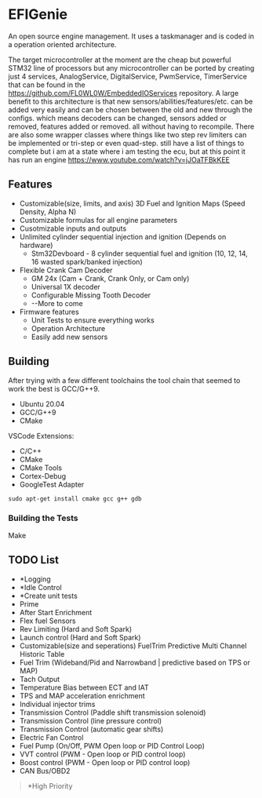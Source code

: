 # EFIGenie

An open source engine management. It uses a taskmanager and is coded in a
operation oriented architecture.

The target microcontroller at the moment are the cheap but powerful STM32 line of processors
but any microcontroller can be ported by creating just 4 services,
AnalogService, DigitalService, PwmService, TimerService that can be found in the https://github.com/FL0WL0W/EmbeddedIOServices 
repository. A large benefit to this architecture is that new sensors/abilities/features/etc. 
can be added very easily and can be chosen between the old and new through the configs. 
which means decoders can be changed, sensors added or removed, features added or removed. 
all without having to recompile. There are also some wrapper classes where things like 
two step rev limiters can be implemented or tri-step or even quad-step. still have a list of
things to complete but i am at a state where i am testing the ecu, but at this point it has run an engine https://www.youtube.com/watch?v=jJOaTFBkKEE

## Features
* Customizable(size, limits, and axis) 3D Fuel and Ignition Maps (Speed Density, Alpha N)
* Customizable formulas for all engine parameters
* Cusotmizable inputs and outputs
* Unlimited cylinder sequential injection and ignition (Depends on hardware)
  * Stm32Devboard - 8 cylinder sequential fuel and ignition (10, 12, 14, 16 wasted spark/banked injection)
* Flexible Crank Cam Decoder
  * GM 24x (Cam + Crank, Crank Only, or Cam only)
  * Universal 1X decoder
  * Configurable Missing Tooth Decoder
  * --More to come
* Firmware features
  * Unit Tests to ensure everything works
  * Operation Architecture
  * Easily add new sensors

## Building
After trying with a few different toolchains the tool chain that seemed to work the best is GCC/G++9.

* Ubuntu 20.04
* GCC/G++9
* CMake

VSCode Extensions:
* C/C++
* CMake
* CMake Tools
* Cortex-Debug
* GoogleTest Adapter

```
sudo apt-get install cmake gcc g++ gdb
```

### Building the Tests
Make 

## TODO List
* *Logging
* *Idle Control
* *Create unit tests
* Prime
* After Start Enrichment
* Flex fuel Sensors
* Rev Limiting (Hard and Soft Spark)
* Launch control (Hard and Soft Spark)
* Customizable(size and seperations) FuelTrim Predictive Multi Channel Historic Table
* Fuel Trim (Wideband/Pid and Narrowband | predictive based on TPS or MAP)
* Tach Output
* Temperature Bias between ECT and IAT
* TPS and MAP acceleration enrichment
* Individual injector trims
* Transmission Control (Paddle shift transmission solenoid)
* Transmission Control (line pressure control)
* Transmission Control (automatic gear shifts)
* Electric Fan Control
* Fuel Pump (On/Off, PWM Open loop or PID Control Loop)
* VVT control (PWM - Open loop or PID control loop)
* Boost control (PWM - Open loop or PID control loop)
* CAN Bus/OBD2

> *High Priority
